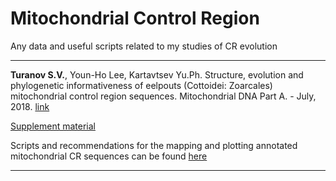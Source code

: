 # Mitochondrial Control Region
Any data and useful scripts related to my studies of CR evolution

---

<p><b>Turanov S.V.</b>, Youn-Ho Lee, Kartavtsev Yu.Ph. Structure, evolution and phylogenetic informativeness of eelpouts (Cottoidei: Zoarcales) mitochondrial control region sequences. Mitochondrial DNA Part A. - July, 2018. <a href="https://www.tandfonline.com/eprint/G3kz8YUJNQSuUKC2GS9P/full">link</a> <p>
  
[Supplement material](https://github.com/Sturcoal/Mitochondrial-Control-Region/blob/master/Tur_et_al_2018_MitDNA_suppl.pdf)

Scripts and recommendations for the mapping and plotting annotated mitochondrial CR sequences can be found [here](https://github.com/Sturcoal/Mitochondrial-Control-Region/blob/master/CR_mapping_and_plotting.R)



---
